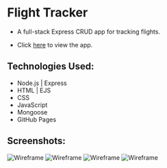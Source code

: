 # Flight Tracker

* A full-stack Express CRUD app for tracking flights.

* Click [here]() to view the app.

## Technologies Used:

* Node.js | Express
* HTML | EJS
* CSS
* JavaScript
* Mongoose
* GitHub Pages

## Screenshots:

![Wireframe](https://i.imgur.com/NBLHrly.png)
![Wireframe](https://i.imgur.com/aGaUFeT.png)
![Wireframe](https://i.imgur.com/3KEKomC.png)
![Wireframe](https://i.imgur.com/qw1nhNT.png)